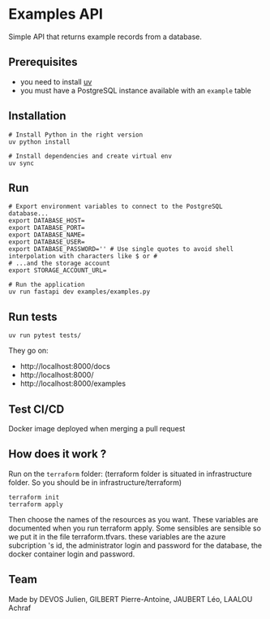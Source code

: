 # Examples API

Simple API that returns example records from a database.

## Prerequisites

- you need to install [uv](https://docs.astral.sh/uv/guides/install-python/)
- you must have a PostgreSQL instance available with an `example` table

## Installation

```shell
# Install Python in the right version
uv python install

# Install dependencies and create virtual env
uv sync
```

## Run

```shell
# Export environment variables to connect to the PostgreSQL database...
export DATABASE_HOST=
export DATABASE_PORT=
export DATABASE_NAME=
export DATABASE_USER=
export DATABASE_PASSWORD='' # Use single quotes to avoid shell interpolation with characters like $ or #
# ...and the storage account
export STORAGE_ACCOUNT_URL=

# Run the application
uv run fastapi dev examples/examples.py
```

## Run tests

```
uv run pytest tests/
```

They go on:

- http://localhost:8000/docs
- http://localhost:8000/
- http://localhost:8000/examples

## Test CI/CD

Docker image deployed when merging a pull request

## How does it work ?
Run on the `terraform` folder: (terraform folder is situated in infrastructure folder. So you should be in infrastructure/terraform)
```
terraform init
terraform apply
```
Then choose the names of the resources as you want. These variables are documented when you run terraform apply. Some sensibles are sensible so we put it in the file terraform.tfvars. these variables are the azure subcription 's id, the administrator login and password for the database, the docker container login and password.

## Team
Made by DEVOS Julien, GILBERT Pierre-Antoine, JAUBERT Léo, LAALOU Achraf